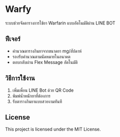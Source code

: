 # Warfy
ระบบช่วยจัดตารางการใช้ยา Warfarin แบบอัตโนมัติผ่าน LINE BOT

## ฟีเจอร์
- คำนวณตารางกินยาจากขนาดยา mg/สัปดาห์
- รองรับคำนวณตามนัดหมายในอนาคต
- ตอบกลับผ่าน Flex Message อัตโนมัติ

## วิธีการใช้งาน
1. เพิ่มเพื่อน LINE Bot ด้วย QR Code
2. พิมพ์น้ำหนักยาที่ต้องการ
3. รับตารางกินยาแบบสวยงามทันที

## License
This project is licensed under the MIT License.

